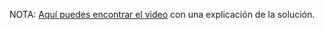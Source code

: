 NOTA: [Aquí puedes encontrar el video](https://youtu.be/8J87ECylkA4) con una explicación de la solución.

